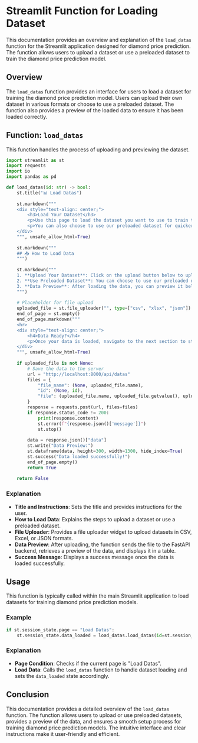 # Streamlit Function for Loading Dataset

This documentation provides an overview and explanation of the `load_datas` function for the Streamlit application designed for diamond price prediction. The function allows users to upload a dataset or use a preloaded dataset to train the diamond price prediction model.

## Overview

The `load_datas` function provides an interface for users to load a dataset for training the diamond price prediction model. Users can upload their own dataset in various formats or choose to use a preloaded dataset. The function also provides a preview of the loaded data to ensure it has been loaded correctly.

## Function: `load_datas`

This function handles the process of uploading and previewing the dataset.

```python
import streamlit as st
import requests
import io
import pandas as pd

def load_datas(id: str) -> bool:
    st.title("📊 Load Datas")
    
    st.markdown("""
    <div style="text-align: center;">
        <h3>Load Your Dataset</h3>
        <p>Use this page to load the dataset you want to use to train the diamond price prediction model.</p>
        <p>You can also choose to use our preloaded dataset for quicker setup.</p>
    </div>
    """, unsafe_allow_html=True)
    
    st.markdown("""
    ## 📥 How to Load Data
    """)
    
    st.markdown("""
    1. **Upload Your Dataset**: Click on the upload button below to upload your own dataset in CSV, EXCEL, or JSON format.
    2. **Use Preloaded Dataset**: You can choose to use our preloaded dataset if you don't have your own data.
    3. **Data Preview**: After loading the data, you can preview it below to ensure it has been loaded correctly.
    """)
    
    # Placeholder for file upload
    uploaded_file = st.file_uploader("", type=["csv", "xlsx", "json"])
    end_of_page = st.empty()
    end_of_page.markdown("""
    <hr>
    <div style="text-align: center;">
        <h4>Data Ready?</h4>
        <p>Once your data is loaded, navigate to the next section to start training the model!</p>
    </div>
    """, unsafe_allow_html=True)
    
    if uploaded_file is not None:
        # Save the data to the server
        url = "http://localhost:8000/api/datas"
        files = {
            "file_name": (None, uploaded_file.name),
            "id": (None, id),
            "file": (uploaded_file.name, uploaded_file.getvalue(), uploaded_file.type)
        }
        response = requests.post(url, files=files)
        if response.status_code != 200:
            print(response.content)
            st.error(f"{response.json()['message']}")
            st.stop()
        
        data = response.json()["data"]
        st.write("Data Preview:")
        st.dataframe(data, height=300, width=1300, hide_index=True)
        st.success("Data loaded successfully!")
        end_of_page.empty()
        return True
    
    return False
```

### Explanation
- **Title and Instructions**: Sets the title and provides instructions for the user.
- **How to Load Data**: Explains the steps to upload a dataset or use a preloaded dataset.
- **File Uploader**: Provides a file uploader widget to upload datasets in CSV, Excel, or JSON formats.
- **Data Preview**: After uploading, the function sends the file to the FastAPI backend, retrieves a preview of the data, and displays it in a table.
- **Success Message**: Displays a success message once the data is loaded successfully.

## Usage

This function is typically called within the main Streamlit application to load datasets for training diamond price prediction models.

### Example

```python
if st.session_state.page == "Load Datas":
    st.session_state.data_loaded = load_datas.load_datas(id=st.session_state.id)
```

### Explanation
- **Page Condition**: Checks if the current page is "Load Datas".
- **Load Data**: Calls the `load_datas` function to handle dataset loading and sets the `data_loaded` state accordingly.

## Conclusion

This documentation provides a detailed overview of the `load_datas` function. The function allows users to upload or use preloaded datasets, provides a preview of the data, and ensures a smooth setup process for training diamond price prediction models. The intuitive interface and clear instructions make it user-friendly and efficient.